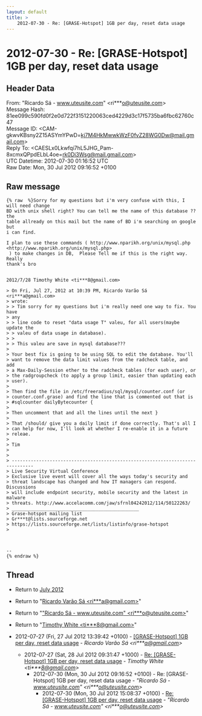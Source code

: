 ```yaml
---
layout: default
title: >
    2012-07-30 - Re: [GRASE-Hotspot] 1GB per day, reset data usage
---
```


# 2012-07-30 - Re: [GRASE-Hotspot] 1GB per day, reset data usage

## Header Data

From: "Ricardo Sá - www.uteusite.com" \<ri***o@uteusite.com\><br>
Message Hash: 81ee099c590fd0f2e0d722f3151220063ced4229d3c17f5735ba6fbc62760c47<br>
Message ID: \<CAM-gkwvKBsny2Z15ASYmYPwD=kj7M4HkMwwkWzF0fvZ28WG0Dw@mail.gmail.com\><br>
Reply To: \<CAESLx0Lkwfqi7hL5JHG_Pam-8xcmxQPpdELbL4oe=rk0Di3Wsg@mail.gmail.com\><br>
UTC Datetime: 2012-07-30 01:16:52 UTC<br>
Raw Date: Mon, 30 Jul 2012 09:16:52 +0100<br>

## Raw message

```
{% raw  %}Sorry for my questions but i'm very confuse with this, I will need change
BD with unix shell right? You can tell me the name of this database ??the
table allready on this mail but the name of BD i'm searching on google but
i can find.

I plan to use these commands ( http://www.nparikh.org/unix/mysql.php
<http://www.nparikh.org/unix/mysql.php>
 ) to make changes in DB,  Please Tell me if this is the right way. Really
thank's bro


2012/7/28 Timothy White <ti***8@gmail.com>

> On Fri, Jul 27, 2012 at 10:39 PM, Ricardo Varão Sá <ri***a@gmail.com>
> wrote:
> > Tim sorry for my questions but i'm really need one way to fix. You have
> any
> > line code to reset "data usage T" valeu, for all users(maybe update the
> > valeu of data usage in database).
> >
> > This valeu are save in mysql database???
>
> Your best fix is going to be using SQL to edit the database. You'll
> want to remove the data limit values from the radcheck table, and add
> a Max-Daily-Session ether to the radcheck tables (for each user), or
> the radgroupcheck (to apply a group limit, easier than updating each
> user).
>
> Then find the file in /etc/freeradius/sql/mysql/counter.conf (or
> counter.conf.grase) and find the line that is commented out that is
> #sqlcounter dailyBytecounter {
>
> Then uncomment that and all the lines until the next }
>
> That /should/ give you a daily limit if done correctly. That's all I
> can help for now, I'll look at whether I re-enable it in a future
> releae.
>
> Tim
>
>
> ------------------------------------------------------------------------------
> Live Security Virtual Conference
> Exclusive live event will cover all the ways today's security and
> threat landscape has changed and how IT managers can respond. Discussions
> will include endpoint security, mobile security and the latest in malware
> threats. http://www.accelacomm.com/jaw/sfrnl04242012/114/50122263/
> _______________________________________________
> Grase-hotspot mailing list
> Gr***t@lists.sourceforge.net
> https://lists.sourceforge.net/lists/listinfo/grase-hotspot
>



--
{% endraw %}
```

## Thread

+ Return to [July 2012](/archive/2012/07)

+ Return to "[Ricardo Varão Sá <ri***a<span>@</span>gmail.com>](/authors/ri___a_at_gmail_com)"
+ Return to "["Ricardo Sá - www.uteusite.com" <ri***o<span>@</span>uteusite.com>](/authors/ri___o_at_uteusite_com)"
+ Return to "[Timothy White <ti***8<span>@</span>gmail.com>](/authors/ti___8_at_gmail_com)"

+ 2012-07-27 (Fri, 27 Jul 2012 13:39:42 +0100) - [[GRASE-Hotspot] 1GB per day, reset data usage](/archive/2012/07/90b8ab3e17db125808770de5d913bcbb268653abe781cc1bc4e4cd3b2e9ca9f2) - _Ricardo Varão Sá \<ri***a@gmail.com\>_
  + 2012-07-27 (Sat, 28 Jul 2012 09:31:47 +1000) - [Re: [GRASE-Hotspot] 1GB per day, reset data usage](/archive/2012/07/2a9c850db93165c185f63c7c8535b67e8fd4d572d49f77c78180840fa2e92446) - _Timothy White \<ti***8@gmail.com\>_
    + 2012-07-30 (Mon, 30 Jul 2012 09:16:52 +0100) - Re: [GRASE-Hotspot] 1GB per day, reset data usage - _"Ricardo Sá - www.uteusite.com" \<ri***o@uteusite.com\>_
      + 2012-07-30 (Mon, 30 Jul 2012 15:08:37 +0100) - [Re: [GRASE-Hotspot] 1GB per day, reset data usage](/archive/2012/07/539c678654e51e263b137d1bdf35efa16ad7fc3b867191c898dd5b3dd6c030b3) - _"Ricardo Sá - www.uteusite.com" \<ri***o@uteusite.com\>_

